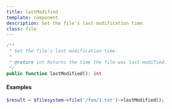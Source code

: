 ```yaml
---
title: lastModified
template: component
description: Get the file's last modification time.
class: file
---
```


```php
/**
 * Get the file's last modification time.
 *
 * @return int Returns the time the file was last modified.
 */
public function lastModified(): int
```

#### Examples

```php
$result = $filesystem->file('/foo/1.txt')->lastModified();
```
